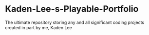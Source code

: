 # Kaden-Lee-s-Playable-Portfolio
The ultimate repository storing any and all significant coding projects created in part by me, Kaden Lee
